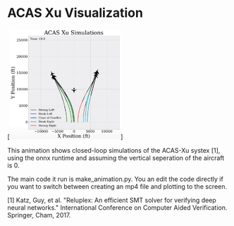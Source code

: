 # ACAS Xu Visualization

[<img src="sim.png" width="50%">]

This animation shows closed-loop simulations of the ACAS-Xu systex [1], using the onnx runtime and assuming the vertical seperation of the aircraft is 0.

The main code it run is make_animation.py. You an edit the code directly if you want to switch between creating an mp4 file and plotting to the screen.

[1] Katz, Guy, et al. "Reluplex: An efficient SMT solver for verifying deep neural networks." International Conference on Computer Aided Verification. Springer, Cham, 2017.
